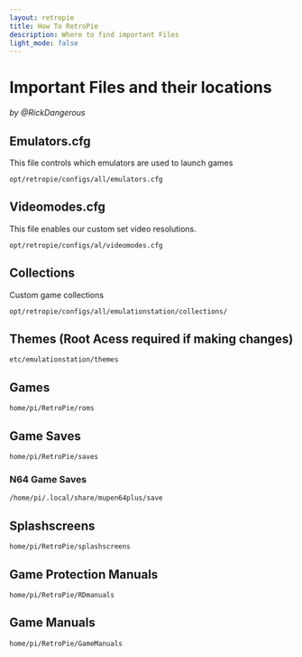 ```yaml
---
layout: retropie
title: How To RetroPie
description: Where to find important Files
light_mode: false
---
```


# Important Files and their locations
_by @RickDangerous_

## Emulators.cfg
This file controls which emulators are used to launch games

``` opt/retropie/configs/all/emulators.cfg ```

## Videomodes.cfg
This file enables our custom set video resolutions.

``` opt/retropie/configs/al/videomodes.cfg ```

## Collections
Custom game collections

``` opt/retropie/configs/all/emulationstation/collections/ ```

## Themes (Root Acess required if making changes)

``` etc/emulationstation/themes ```

## Games

``` home/pi/RetroPie/roms ```

## Game Saves

``` home/pi/RetroPie/saves ```

### N64 Game Saves

``` /home/pi/.local/share/mupen64plus/save ```

## Splashscreens

``` home/pi/RetroPie/splashscreens ```

## Game Protection Manuals

``` home/pi/RetroPie/RDmanuals ```

## Game Manuals
``` home/pi/RetroPie/GameManuals ```
